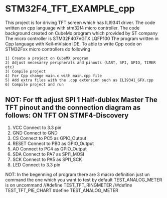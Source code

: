 # STM32F4_TFT_EXAMPLE_cpp
This project is for driving TFT screen which has ILI9341 driver. The code written on cpp language with stm32f4 micro controller. 
The code background created on CubeMx program which provided by ST company 
The micro controller is STM32F407VGTX LQFP100 
The program written in Cpp language with Keil-mVision IDE.
To able to write Cpp code on STM32Fxx micro controllers do following 

    1) Create a project on CubeMX program 
    2) Adjust necesarry peripherals and pinouts (UART, SPI, GPIO, TIMER etc)
    3) Compile project 
    4) For Cpp change main.c with main.cpp file 
    5) Add extra files with the .cpp extension such as ILI9341_GFX.cpp
    6) Compile project and run
NOT: For tft adjust SPI 1 Half-dublex Master 
The TFT pinout and the connection diagram as follows:
ON TFT 				ON STMF4-Discovery
------------------------------------------------------------------------------
1)	VCC                                                    Connect to 3.3 pin
2)	GND                                                   Connect to GND
3)	CS                                                       Connect to PC5 as GPIO_Output
4)	RESET                                                 Connect to PB0 as GPIO_Output
5)	AO                                                      Connect to PC4 as GPIO_Output
6)	SDA                                                    Connect to PA7 as SPI1_MOSI
7)	SCK                                                     Connect to PA5 as SPI1_SCK
8)	LED                                                     Connect to 3.3 pin 

NOT: In the begenning of program there are 3 macro definition  just un command the one which you want to test
by default TEST_ANALOG_METER is on uncommand 
//#define TEST_TFT_RINGMETER 
//#define TEST_TFT_PIE_CHART
#define TEST_ANALOG_METER 
